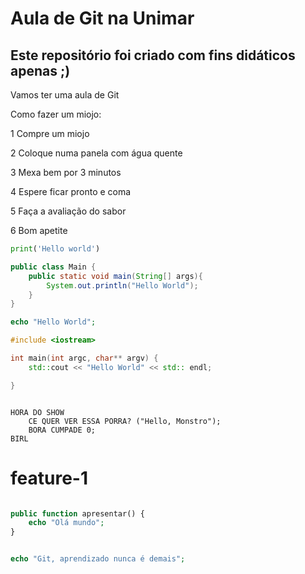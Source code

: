 # Aula de Git na Unimar

## Este repositório foi criado com fins didáticos apenas ;)

Vamos ter uma aula de Git

Como fazer um miojo:

1 Compre um miojo

2 Coloque numa panela com água quente

3 Mexa bem por 3 minutos

4 Espere ficar pronto e coma

5 Faça a avaliação do sabor

6 Bom apetite

``` python
print('Hello world')
```

``` java
public class Main {
    public static void main(String[] args){
        System.out.println("Hello World");
    }
}
```

``` php
echo "Hello World";
```

```C++
#include <iostream>

int main(int argc, char** argv) {
    std::cout << "Hello World" << std:: endl;

}
```

```BIRL

HORA DO SHOW
    CE QUER VER ESSA PORRA? ("Hello, Monstro");
    BORA CUMPADE 0;
BIRL
```


# feature-1

```php

public function apresentar() {
    echo "Olá mundo";
}

```
``` php

echo "Git, aprendizado nunca é demais";

```
